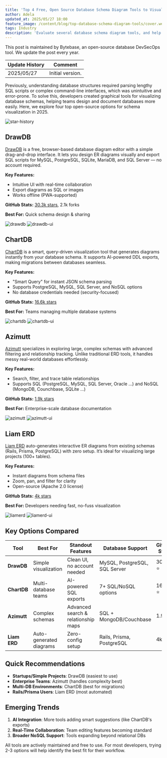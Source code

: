 ```yaml
---
title: 'Top 4 Free, Open Source Database Schema Diagram Tools to Visualize Database Easier in 2025'
author: Adela
updated_at: 2025/05/27 18:00
feature_image: /content/blog/top-database-schema-diagram-tools/cover.webp
tags: Industry
description: 'Evaluate several database schema diagram tools, and help you to choose the right one for 2025'
---
```


<HintBlock type="info">

This post is maintained by Bytebase, an open-source database DevSecOps tool. We update the post every year.

</HintBlock>

| Update History | Comment            |
| -------------- | ------------------ |
| 2025/05/27     | Initial version.   |

Previously, understanding database structures required parsing lengthy SQL scripts or complex command-line interfaces, which was unintuitive and error-prone. To solve this, developers created graphical tools for visualizing database schemas, helping teams design and document databases more easily. Here, we explore four top open-source options for schema visualization in 2025.

![star-history](/content/blog/top-database-schema-diagram-tools/star-history.webp)

## DrawDB

[DrawDB](https://www.drawdb.app/)  is a free, browser-based database diagram editor with a simple drag-and-drop interface. It lets you design ER diagrams visually and export SQL scripts for MySQL, PostgreSQL, SQLite, MariaDB, and SQL Server — no account required.

**Key Features:**

- Intuitive UI with real-time collaboration
- Export diagrams as SQL or images
- Works offline (PWA-supported)

**GitHub Stats:** [30.3k stars](https://github.com/drawdb-io/drawdb), 2.1k forks

**Best For:** Quick schema design & sharing

![drawdb](/content/blog/top-database-schema-diagram-tools/drawdb.webp)
![drawdb-ui](/content/blog/top-database-schema-diagram-tools/drawdb-ui.webp)

## ChartDB

[ChartDB](https://chartdb.io/) is a smart, query-driven visualization tool that generates diagrams instantly from your database schema. It supports AI-powered DDL exports, making migrations between databases seamless.

**Key Features:**

- "Smart Query" for instant JSON schema parsing
- Supports PostgreSQL, MySQL, SQL Server, and NoSQL options
- No database credentials needed (security-focused)

**GitHub Stats:** [16.6k stars](https://github.com/chartdb/chartdb)

**Best For:** Teams managing multiple database systems

![chartdb](/content/blog/top-database-schema-diagram-tools/chartdb.webp)
![chartdb-ui](/content/blog/top-database-schema-diagram-tools/chartdb-ui.webp)

## Azimutt

[Azimutt](https://azimutt.app/) specializes in exploring large, complex schemas with advanced filtering and relationship tracking. Unlike traditional ERD tools, it handles messy real-world databases effortlessly.

**Key Features:**

- Search, filter, and trace table relationships
- Supports SQL (PostgreSQL, MySQL, SQL Server, Oracle ...) and NoSQL (MongoDB, Counchbase, SQLite ...)

**GitHub Stats:** [1.9k stars](https://github.com/azimuttapp/azimutt)

**Best For:** Enterprise-scale database documentation

![azimutt](/content/blog/top-database-schema-diagram-tools/azimutt.webp)
![azimutt-ui](/content/blog/top-database-schema-diagram-tools/azimutt-ui.webp)

## Liam ERD

[Liam ERD](https://liambx.com/) auto-generates interactive ER diagrams from existing schemas (Rails, Prisma, PostgreSQL) with zero setup. It’s ideal for visualizing large projects (100+ tables).

**Key Features:**

- Instant diagrams from schema files
- Zoom, pan, and filter for clarity
- Open-source (Apache 2.0 license)

**GitHub Stats:** [4k stars](https://github.com/liam-hq/liam)

**Best For:** Developers needing fast, no-fuss visualization

![liamerd](/content/blog/top-database-schema-diagram-tools/liamerd.webp)
![liamerd-ui](/content/blog/top-database-schema-diagram-tools/liamerd-ui.webp)

## Key Options Compared

| Tool       | Best For                  | Standout Features                     | Database Support               | GitHub Stars |
|------------|---------------------------|---------------------------------------|---------------------------------|-------------|
| **DrawDB** | Simple visualization      | Clean UI, no account needed           | MySQL, PostgreSQL, SQL Server   | 30.3k ⭐     |
| **ChartDB**| Multi-database teams      | AI-powered SQL exports                | 7+ SQL/NoSQL options            | 16.6k ⭐     |
| **Azimutt**| Complex schemas           | Advanced search & relationship maps    | SQL + MongoDB/Couchbase         | 1.9k ⭐      |
| **Liam ERD**| Auto-generated diagrams  | Zero-config setup                     | Rails, Prisma, PostgreSQL       | 4k ⭐        |

## Quick Recommendations

- **Startups/Simple Projects**: DrawDB (easiest to use)
- **Enterprise Teams**: Azimutt (handles complexity best)
- **Multi-DB Environments**: ChartDB (best for migrations)
- **Rails/Prisma Users**: Liam ERD (most automated)

## Emerging Trends

1. **AI Integration**: More tools adding smart suggestions (like ChartDB's exports)
2. **Real-Time Collaboration**: Team editing features becoming standard
3. **Broader NoSQL Support**: Tools expanding beyond relational DBs

All tools are actively maintained and free to use. For most developers, trying 2-3 options will help identify the best fit for their workflow.